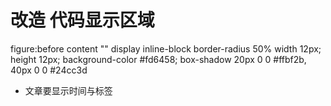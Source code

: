 # 改造 代码显示区域

figure:before
content ""
display inline-block
border-radius 50%
width 12px;
height 12px;
background-color #fd6458;
box-shadow 20px 0 0 #ffbf2b, 40px 0 0 #24cc3d

- 文章要显示时间与标签
